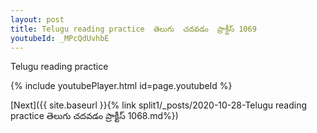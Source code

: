 ```yaml
---
layout: post
title: Telugu reading practice  తెలుగు  చదవడం  ప్రాక్టీస్ 1069
youtubeId: _MPcQdUvhbE
---
```

 
 
Telugu reading practice
 
 
 
 
 


{% include youtubePlayer.html id=page.youtubeId %}
 
[Next]({{ site.baseurl }}{% link  split1/_posts/2020-10-28-Telugu reading practice  తెలుగు  చదవడం  ప్రాక్టీస్ 1068.md%})
 
